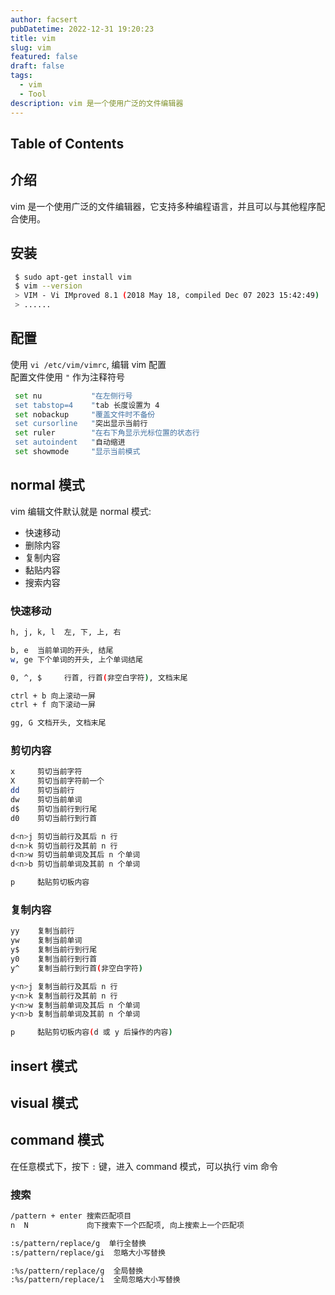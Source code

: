 ```yaml
---
author: facsert
pubDatetime: 2022-12-31 19:20:23
title: vim
slug: vim
featured: false
draft: false
tags:
  - vim
  - Tool
description: vim 是一个使用广泛的文件编辑器
---
```


## Table of Contents

## 介绍

vim 是一个使用广泛的文件编辑器，它支持多种编程语言，并且可以与其他程序配合使用。

## 安装

```bash
 $ sudo apt-get install vim
 $ vim --version
 > VIM - Vi IMproved 8.1 (2018 May 18, compiled Dec 07 2023 15:42:49)
 > ......
```

## 配置

使用 `vi /etc/vim/vimrc`, 编辑 vim 配置  
配置文件使用 `"` 作为注释符号  

```bash
 set nu           "在左侧行号                                                
 set tabstop=4    "tab 长度设置为 4
 set nobackup     "覆盖文件时不备份
 set cursorline   "突出显示当前行
 set ruler        "在右下角显示光标位置的状态行
 set autoindent   "自动缩进
 set showmode     "显示当前模式
```

## normal 模式

vim 编辑文件默认就是 normal 模式:

- 快速移动
- 删除内容
- 复制内容
- 黏贴内容
- 搜索内容

### 快速移动

```bash
h, j, k, l  左, 下, 上, 右

b, e  当前单词的开头, 结尾
w, ge 下个单词的开头, 上个单词结尾

0, ^, $     行首, 行首(非空白字符), 文档末尾

ctrl + b 向上滚动一屏
ctrl + f 向下滚动一屏

gg, G 文档开头, 文档末尾
```

### 剪切内容

```bash
x     剪切当前字符       
X     剪切当前字符前一个 
dd    剪切当前行         
dw    剪切当前单词       
d$    剪切当前行到行尾   
d0    剪切当前行到行首

d<n>j 剪切当前行及其后 n 行
d<n>k 剪切当前行及其前 n 行
d<n>w 剪切当前单词及其后 n 个单词
d<n>b 剪切当前单词及其前 n 个单词

p     黏贴剪切板内容
```

### 复制内容

```bash
yy    复制当前行         
yw    复制当前单词      
y$    复制当前行到行尾   
y0    复制当前行到行首   
y^    复制当前行到行首(非空白字符)

y<n>j 复制当前行及其后 n 行
y<n>k 复制当前行及其前 n 行
y<n>w 复制当前单词及其后 n 个单词
y<n>b 复制当前单词及其前 n 个单词

p     黏贴剪切板内容(d 或 y 后操作的内容)
```

## insert 模式

## visual 模式

## command 模式

在任意模式下，按下 `:` 键，进入 command 模式，可以执行 vim 命令

### 搜索

```bash
/pattern + enter 搜索匹配项目
n  N             向下搜索下一个匹配项, 向上搜索上一个匹配项

:s/pattern/replace/g  单行全替换
:s/pattern/replace/gi  忽略大小写替换

:%s/pattern/replace/g  全局替换
:%s/pattern/replace/i  全局忽略大小写替换
```

